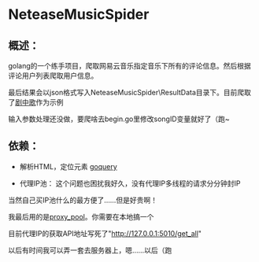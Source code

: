 # NeteaseMusicSpider
概述：
---------
golang的一个练手项目，爬取网易云音乐指定音乐下所有的评论信息。然后根据评论用户列表爬取用户信息。

最后结果会以json格式写入NeteaseMusicSpider\ResultData目录下。目前爬取了[剧中歌](http://music.163.com/#/song?id=31889414)作为示例

输入参数处理还没做，要爬啥去begin.go里修改songID变量就好了（跑~

依赖：
---------
* 解析HTML，定位元素 [goquery](https://github.com/PuerkitoBio/goquery) 

* 代理IP池：
这个问题也困扰我好久，没有代理IP多线程的请求分分钟封IP

当然自己买IP池什么的最方便了……但是好贵啊！
 
我最后用的是[proxy_pool](https://github.com/jhao104/proxy_pool)。你需要在本地搞一个

目前代理IP的获取API地址写死了"http://127.0.0.1:5010/get_all" 

以后有时间我可以弄一套去服务器上，嗯……以后（跑

